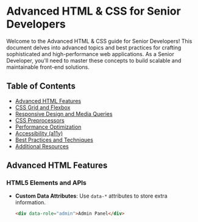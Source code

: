 # Advanced HTML & CSS for Senior Developers

Welcome to the Advanced HTML & CSS guide for Senior Developers! This document delves into advanced topics and best practices for crafting sophisticated and high-performance web applications. As a Senior Developer, you'll need to master these concepts to build scalable and maintainable front-end solutions.

## Table of Contents

- [Advanced HTML Features](#advanced-html-features)
- [CSS Grid and Flexbox](#css-grid-and-flexbox)
- [Responsive Design and Media Queries](#responsive-design-and-media-queries)
- [CSS Preprocessors](#css-preprocessors)
- [Performance Optimization](#performance-optimization)
- [Accessibility (a11y)](#accessibility-a11y)
- [Best Practices and Techniques](#best-practices-and-techniques)
- [Additional Resources](#additional-resources)

## Advanced HTML Features

### HTML5 Elements and APIs

- **Custom Data Attributes**: Use `data-*` attributes to store extra information.
  
  ```html
  <div data-role="admin">Admin Panel</div>
